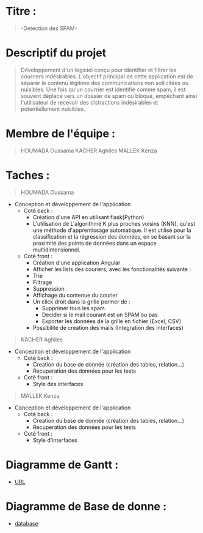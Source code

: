 # Titre :

> -Detection des SPAM-

# Descriptif du projet

> Développement d'un logiciel conçu pour identifier et filtrer les courriers indésirables. L'objectif principal de cette application est de séparer le contenu légitime des communications non sollicitées ou nuisibles. Une fois qu'un courrier est identifié comme spam, il est souvent déplacé vers un dossier de spam ou bloqué, empêchant ainsi l'utilisateur de recevoir des distractions indésirables et potentiellement nuisibles.

# Membre de l'équipe :

> HOUMADA Oussama
> KACHER Aghiles
> MALLEK Kenza

# Taches :

> HOUMADA Oussama

- Conception et développement de l'application
  - Coté back :
    - Création d'une API en utilisant flask(Python)
    - L'utilisation de L'algorithme K plus proches voisins (KNN), qu'est une méthode d'apprentissage automatique. Il est utilisé pour la classification et la régression des données, en se basant sur la proximité des points de données dans un espace multidimensionnel.
  - Coté front :
    - Création d'une application Angular
    - Afficher les lists des couriers, avec les fonctionalités suivante :
    - Trie
    - Filtrage
    - Suppression
    - Affichage du contenue du courier
    - Un click droit dans la grille permer de :
      - Supprimer tous les spam
      - Decider si le mail courant est un SPAM ou pas
      - Exporter les données de la grille en fichier (Excel, CSV)
    - Possibilite de creation des mails
      (Integration des interfaces)

> KACHER Aghiles

- Conception et développement de l'application
  - Coté back :
    - Creation du base de donnée (création des tables, relation...)
    - Recuperation des données pour les tests
  - Coté front :
    - Style des interfaces

> MALLEK Kenza

- Conception et développement de l'application
  - Coté back :
    - Creation du base de donnée (création des tables, relation...)
    - Recuperation des données pour les tests
  - Coté front :
    - Style d'interfaces

# Diagramme de Gantt :

- [URL](https://docs.google.com/spreadsheets/d/e/2PACX-1vQNUycuxxUXHO7hyLsknVPTXSqUuOJ9oKH6HAsavWRa2EbRrsSJgllFVU7PgmPpIUm5JBPVHuhpol3d/pubhtml)

# Diagramme de Base de donne :

- [database](https://github.com/oussamahoumada/spam-detection/blob/main/bdd/bdd.svg)
